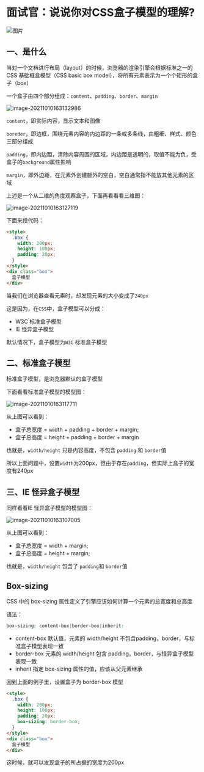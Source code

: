 # 面试官：说说你对CSS盒子模型的理解?





![图片](https://cdn.jsdelivr.net/gh/IceRain-mvc/cdn/img/image-20211010163138298.png)

## 一、是什么

当对一个文档进行布局（layout）的时候，浏览器的渲染引擎会根据标准之一的 CSS 基础框盒模型（CSS basic box model），将所有元素表示为一个个矩形的盒子（box）

一个盒子由四个部分组成：`content`、`padding`、`border`、`margin`

![image-20211010163132986](https://cdn.jsdelivr.net/gh/IceRain-mvc/cdn/img/image-20211010163132986.png)

`content`，即实际内容，显示文本和图像

`boreder`，即边框，围绕元素内容的内边距的一条或多条线，由粗细、样式、颜色三部分组成

`padding`，即内边距，清除内容周围的区域，内边距是透明的，取值不能为负，受盒子的`background`属性影响

`margin`，即外边距，在元素外创建额外的空白，空白通常指不能放其他元素的区域

上述是一个从二维的角度观察盒子，下面再看看看三维图：

![image-20211010163127119](https://cdn.jsdelivr.net/gh/IceRain-mvc/cdn/img/image-20211010163127119.png)

下面来段代码：

```html
<style>
  .box {
    width: 200px;
    height: 100px;
    padding: 20px;
  }
</style>
<div class="box">
  盒子模型
</div>
```

当我们在浏览器查看元素时，却发现元素的大小变成了`240px`

这是因为，在`CSS`中，盒子模型可以分成：

- W3C 标准盒子模型
- IE 怪异盒子模型

默认情况下，盒子模型为`W3C` 标准盒子模型

## 二、标准盒子模型

标准盒子模型，是浏览器默认的盒子模型

下面看看标准盒子模型的模型图：

![image-20211010163117711](https://cdn.jsdelivr.net/gh/IceRain-mvc/cdn/img/image-20211010163117711.png)

从上图可以看到：

- 盒子总宽度 = width + padding + border + margin;
- 盒子总高度 = height + padding + border + margin

也就是，`width/height` 只是内容高度，不包含 `padding` 和 `border`值

所以上面问题中，设置`width`为200px，但由于存在`padding`，但实际上盒子的宽度有240px

## 三、IE 怪异盒子模型

同样看看IE 怪异盒子模型的模型图：

![image-20211010163107005](https://cdn.jsdelivr.net/gh/IceRain-mvc/cdn/img/image-20211010163107005.png)

从上图可以看到：

- 盒子总宽度 = width + margin;
- 盒子总高度 = height + margin;

也就是，`width/height` 包含了 `padding`和 `border`值

## Box-sizing

CSS 中的 box-sizing 属性定义了引擎应该如何计算一个元素的总宽度和总高度

语法：

```css
box-sizing: content-box|border-box|inherit:
```

- content-box 默认值，元素的 width/height 不包含padding，border，与标准盒子模型表现一致
- border-box 元素的 width/height 包含 padding，border，与怪异盒子模型表现一致
- inherit 指定 box-sizing 属性的值，应该从父元素继承

回到上面的例子里，设置盒子为 border-box 模型

```html
<style>
  .box {
    width: 200px;
    height: 100px;
    padding: 20px;
    box-sizing: border-box;
  }
</style>
<div class="box">
  盒子模型
</div>
```

这时候，就可以发现盒子的所占据的宽度为200px
